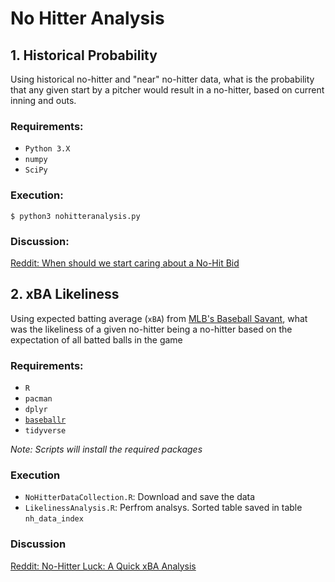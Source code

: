 # No Hitter Analysis

## 1. Historical Probability
Using historical no-hitter and "near" no-hitter data, what is the probability that any given start by a pitcher would result in a no-hitter, based on current inning and outs. 

### Requirements:
- `Python 3.X`
- `numpy`
- `SciPy`

### Execution:
```console
$ python3 nohitteranalysis.py 
```

### Discussion:
[Reddit: When should we start caring about a No-Hit Bid](https://www.reddit.com/r/baseball/comments/a18yzm/when_should_we_start_caring_about_a_nohit_bid_an/)

## 2. xBA Likeliness
Using expected batting average (`xBA`) from [MLB's Baseball Savant](https://baseballsavant.mlb.com), what was the likeliness of a given no-hitter being a no-hitter based on the expectation of all batted balls in the game

### Requirements:
- `R`
- `pacman`
- `dplyr`
- [`baseballr`](https://github.com/billpetti/baseballr)
- `tidyverse`

*Note: Scripts will install the required packages*

### Execution
- `NoHitterDataCollection.R`: Download and save the data
- `LikelinessAnalysis.R`: Perfrom analsys. Sorted table saved in table `nh_data_index`

### Discussion
[Reddit: No-Hitter Luck: A Quick xBA Analysis](https://www.reddit.com/r/baseball/comments/ngk88y/nohitter_luck_a_quick_xba_analysis/)